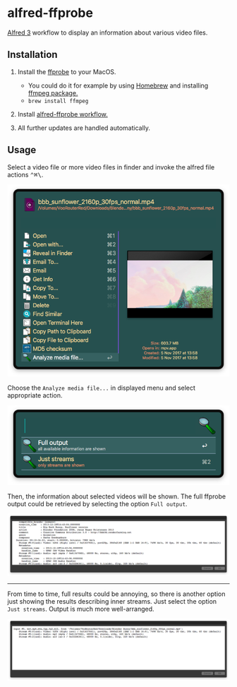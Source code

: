 # alfred-ffprobe
[Alfred 3][1] workflow to display an information about various video files.


## Installation

1) Install the [ffprobe][2] to your MacOS.

   - You could do it for example by using [Homebrew][3] and installing [ffmpeg package.][4]
   - ````brew install ffmpeg````
2) Install [alfred-ffprobe workflow.][5]
3) All further updates are handled automatically.

## Usage

Select a video file or more video files in finder and invoke the alfred file actions <kbd>⌃﻿⌘\\</kbd>.

![Alfred actions screenshot](doc/images/alfred-actions.png?raw=true "")

Choose the `Analyze media file...` in displayed menu and select appropriate action.

![Alfred actions submenu screenshot](doc/images/alfred-actions-submenu.png?raw=true "")

Then, the information about selected videos will be shown. The full ffprobe output could be retrieved by selecting the option `Full output`.

![alfred-ffprobe results screenshot](doc/images/alfred-ffprobe-results.png?raw=true "")

-------------------

From time to time, full results could be annoying, so there is another option just showing the results describing inner streams. Just select the option `Just streams`.
Output is much more well-arranged.

![alfred-ffprobe results screenshot](doc/images/alfred-ffprobe-results-streams.png?raw=true "")

[1]: https://www.alfredapp.com/
[2]: https://ffmpeg.org/ffprobe.html
[3]: https://brew.sh/
[4]: http://brewformulas.org/Ffmpeg
[5]: https://github.com/vookimedlo/alfred-ffprobe/releases/latest
